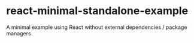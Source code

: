 # react-minimal-standalone-example
A minimal example using React without external dependencies / package managers
